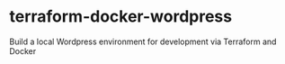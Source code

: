 # terraform-docker-wordpress
Build a local Wordpress environment for development via Terraform and Docker
